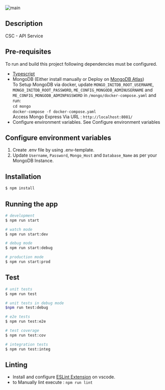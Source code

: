 ![main](https://github.com/adikuwar-org/api-service/actions/workflows/node.js.yml/badge.svg?branch=main)

## Description

CSC - API Service

## Pre-requisites

To run and build this project following dependencies must be configured.

- [Typescript](https://www.typescriptlang.org/id/download)
- MongoDB (Either install manually or Deploy on [MongoDB Atlas](https://www.mongodb.com/atlas/database))   
To Setup MongoDB via docker, update `MONGO_INITDB_ROOT_USERNAME`, `MONGO_INITDB_ROOT_PASSWORD`, `ME_CONFIG_MONGODB_ADMINUSERNAME` and `ME_CONFIG_MONGODB_ADMINPASSWORD` in `/mongo/docker-compose.yaml` and run:   
`cd mongo`   
`docker-compose -f docker-compose.yaml`   
Access Mongo Express Via URL : `http://localhost:8081/`
- Configure environment variables. See Configure environment variables

## Configure environment variables

1. Create .env file by using .env-template.
2. Update `Username`, `Password`, `Mongo_Host` and `Database_Name` as per your MongoDB Instance.

## Installation

```bash
$ npm install
```

## Running the app

```bash
# development
$ npm run start

# watch mode
$ npm run start:dev

# debug mode
$ npm run start:debug

# production mode
$ npm run start:prod
```

## Test

```bash
# unit tests
$ npm run test

# unit tests in debug mode
$npm run test:debug

# e2e tests
$ npm run test:e2e

# test coverage
$ npm run test:cov

# integration tests
$ npm run test:integ
```

## Linting

- Install and configure [ESLint Extension](https://marketplace.visualstudio.com/items?itemName=dbaeumer.vscode-eslint) on vscode.
- to Manually lint execute : `npm run lint`
